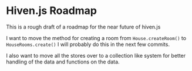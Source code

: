 # Hiven.js Roadmap

This is a rough draft of a roadmap for the near future of hiven.js

I want to move the method for creating a room from `House.createRoom()` to `HouseRooms.create()` I will probably do this in the next few commits.

I also want to move all the stores over to a collection like system for better handling of the data and functions on the data.